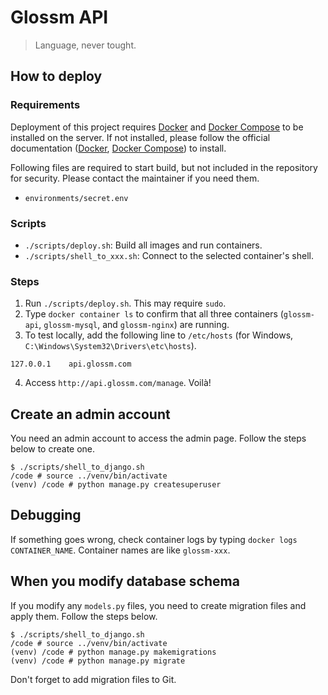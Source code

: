 # Glossm API

> Language, never tought.

## How to deploy

### Requirements
Deployment of this project requires [Docker](https://www.docker.com) and [Docker Compose](https://docs.docker.com/compose/) to be installed on the server. If not installed, please follow the official documentation ([Docker](https://docs.docker.com/install/), [Docker Compose](https://docs.docker.com/compose/install/)) to install.

Following files are required to start build, but not included in the repository for security. Please contact the maintainer if you need them.
- `environments/secret.env`

### Scripts
- `./scripts/deploy.sh`: Build all images and run containers.
- `./scripts/shell_to_xxx.sh`: Connect to the selected container's shell.

### Steps
1. Run `./scripts/deploy.sh`. This may require `sudo`.
2. Type `docker container ls` to confirm that all three containers (`glossm-api`, `glossm-mysql`, and `glossm-nginx`) are running.
3. To test locally, add the following line to `/etc/hosts` (for Windows, `C:\Windows\System32\Drivers\etc\hosts`).
```
127.0.0.1    api.glossm.com
```
4. Access `http://api.glossm.com/manage`. Voilà!

## Create an admin account
You need an admin account to access the admin page. Follow the steps below to create one.

```
$ ./scripts/shell_to_django.sh
/code # source ../venv/bin/activate
(venv) /code # python manage.py createsuperuser
```

## Debugging
If something goes wrong, check container logs by typing `docker logs CONTAINER_NAME`. Container names are like `glossm-xxx`.

## When you modify database schema
If you modify any `models.py` files, you need to create migration files and apply them. Follow the steps below.

```
$ ./scripts/shell_to_django.sh
/code # source ../venv/bin/activate
(venv) /code # python manage.py makemigrations
(venv) /code # python manage.py migrate
```

Don't forget to add migration files to Git.
